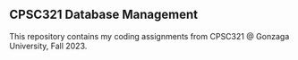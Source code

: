 ## CPSC321 Database Management

This repository contains my coding assignments from CPSC321 @ Gonzaga University, Fall 2023. 
